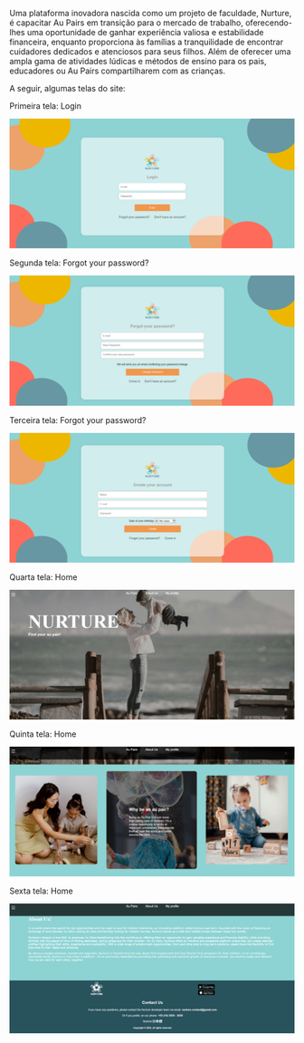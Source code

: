 Uma plataforma inovadora nascida como um projeto de faculdade, Nurture, é capacitar Au Pairs em transição para o mercado de trabalho, oferecendo-lhes uma oportunidade de ganhar experiência valiosa e estabilidade financeira, enquanto proporciona às famílias a tranquilidade de encontrar cuidadores dedicados e atenciosos para seus filhos. Além de oferecer uma ampla gama de atividades lúdicas e métodos de ensino para os pais, educadores ou Au Pairs compartilharem com as crianças.

A seguir, algumas telas do site:

Primeira tela: Login

![1 tela](https://github.com/luanalamonica/Nurture-Web/blob/main/primeira%20tela.png)	

Segunda tela: Forgot your password?

![2 tela](https://github.com/luanalamonica/Nurture-Web/blob/main/segunda%20tela.png)	

Terceira tela: Forgot your password?

![3 tela](https://github.com/luanalamonica/Nurture-Web/blob/main/terceira%20tela.png)	

Quarta tela: Home

![4 tela](https://github.com/luanalamonica/Nurture-Web/blob/main/quarta%20tela.png)	

Quinta tela: Home

![5 tela](https://github.com/luanalamonica/Nurture-Web/blob/main/quinta%20tela.png)	

Sexta tela: Home

![6 tela](https://github.com/luanalamonica/Nurture-Web/blob/main/sexta%20tela.png)	




